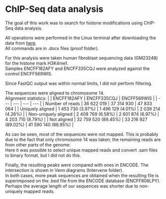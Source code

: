 # ChIP-Seq data analysis

The goal of this work was to search for histone modifications using ChIP-Seq data analysis.

All operations were performed in the Linux terminal after downloading the data from [here](https://www.encodeproject.org/chip-seq-matrix/?type=Experiment&replicates.library.biosample.donor.organism.scientific_name=Homo%20sapiens&assay_title=Histone%20ChIP-seq&assay_title=Mint-ChIP-seq&status=released).  
All commands are in .docx files (proof folder).  

For this analysis were taken human fibroblast sequencing data (GM23248) for the histone mark H3K4me1.  
Samples ENCFF182AFY and ENCFF335CQJ were analyzed against the control ENCFF569WIS.  

Since FastQC output was within normal limits, I did not perform filtering.

The sequences were aligned to chromosome 14.  
Alignment statistics:
|  | ENCFF182AFY | ENCFF335CQJ | ENCFF569WIS |
| --- | --- | --- | --- |
| Number of reads | 36 622 019 | 37 314 930 | 47 833 064 |
| Uniquely aligned | 1 453 730 (3.97%) | 1 496 129 (4.01%) | 2 039 214 (4.26%) |
| Non-uniquely aligned  | 2 408 769 (6.58%) | 2 601 874 (6.97%) | 4 203 710 (8.79%) |
| Not aligned | 32 759 520 (89.45%) | 33 216 927 (89.02%) | 41 590 140 (86.95%) |

As can be seen, most of the sequences were not mapped. This is probably due to the fact that only chromosome 14 was taken; the remaining reads are from other parts of the genome.  
Here it was possible to select unique mapped reads and convert .sam files to binary format, but I did not do this.  

Finally, the resulting peaks were compared with ones in ENCODE. The intersection is shown in Venn diagrams (Intervene folder).  
In both cases, more peak sequences are obtained when the resulting file is superimposed on the .bed file from the ENCODE database (ENCFF806LPY).  
Perhaps the average length of our sequences was shorter due to non-uniquely mapped reads. 
